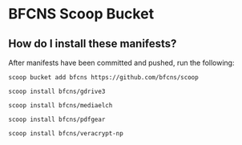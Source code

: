 # BFCNS Scoop Bucket

## How do I install these manifests?

After manifests have been committed and pushed, run the following:

```pwsh
scoop bucket add bfcns https://github.com/bfcns/scoop
```
```pwsh
scoop install bfcns/gdrive3
```
```pwsh
scoop install bfcns/mediaelch
```
```pwsh
scoop install bfcns/pdfgear
```
```pwsh
scoop install bfcns/veracrypt-np
```
